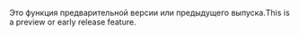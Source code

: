 <span data-ttu-id="258e8-101">Это функция предварительной версии или предыдущего выпуска.</span><span class="sxs-lookup"><span data-stu-id="258e8-101">This is a preview or early release feature.</span></span>